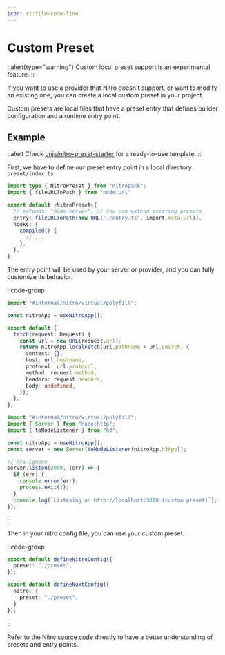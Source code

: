 ```yaml
---
icon: ri:file-code-line
---
```


# Custom Preset

::alert{type="warning"}
Custom local preset support is an experimental feature.
::

If you want to use a provider that Nitro doesn't support, or want to modify an existing one, you can create a local custom preset in your project.

Custom presets are local files that have a preset entry that defines builder configuration and a runtime entry point.

## Example

::alert
Check [unjs/nitro-preset-starter](https://github.com/unjs/nitro-preset-starter) for a ready-to-use template.
::

First, we have to define our preset entry point in a local directory `preset/index.ts`

```ts [./preset/nitro.config.ts]
import type { NitroPreset } from "nitropack";
import { fileURLToPath } from "node:url"

export default <NitroPreset>{
  // extends: "node-server", // You can extend existing presets
  entry: fileURLToPath(new URL("./entry.ts", import.meta.url)),
  hooks: {
    compiled() {
      // ...
    },
  },
};
```

The entry point will be used by your server or provider, and you can fully customize its behavior.

::code-group
```ts [preset/entry.ts (Workers)]
import "#internal/nitro/virtual/polyfill";

const nitroApp = useNitroApp();

export default {
  fetch(request: Request) {
    const url = new URL(request.url);
    return nitroApp.localFetch(url.pathname + url.search, {
      context: {},
      host: url.hostname,
      protocol: url.protocol,
      method: request.method,
      headers: request.headers,
      body: undefined,
    });
  },
};
```

```ts [preset/entry.ts (Node.js)]
import "#internal/nitro/virtual/polyfill";
import { Server } from "node:http";
import { toNodeListener } from "h3";

const nitroApp = useNitroApp();
const server = new Server(toNodeListener(nitroApp.h3App));

// @ts-ignore
server.listen(3000, (err) => {
  if (err) {
    console.error(err);
    process.exit(1);
  }
  console.log(`Listening on http://localhost:3000 (custom preset)`);
});
```
::


Then in your nitro config file, you can use your custom preset.

::code-group
```ts [nitro.config.ts]
export default defineNitroConfig({
  preset: "./preset",
});
```

```ts [nuxt.config.ts]
export default defineNuxtConfig({
  nitro: {
    preset: "./preset",
  }
});
```
::


Refer to the Nitro [source code](https://github.com/unjs/nitro/tree/main/src) directly to have a better understanding of presets and entry points.

